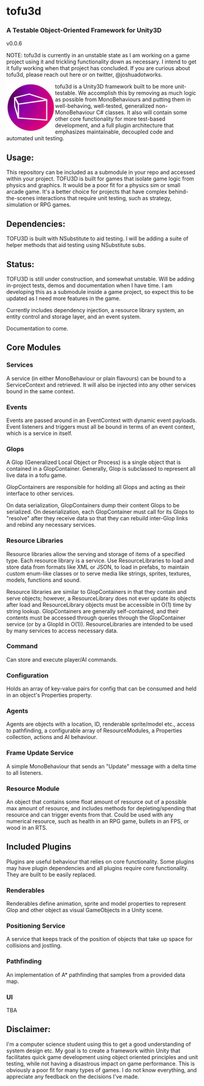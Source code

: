 # tofu3d
### A Testable Object-Oriented Framework for Unity3D 

v0.0.6


NOTE: tofu3d is currently in an unstable state as I am working on a game project using it and trickling functionality down as necessary. I intend to get it fully working when that project has concluded. If you are curious about tofu3d, please reach out here or on twitter, @joshuadotworks.

<img align="left" width=128 height=128 src="./TOFULogoSmall.png" alt="tofu3d">

tofu3d is a Unity3D framework built to be more unit-testable. We accomplish this by removing as much logic as possible from MonoBehaviours and putting them in well-behaving, well-tested, generalized non-MonoBehaviour C# classes. It also will contain some other core functionality for more test-based development, and a full plugin architecture that emphasizes maintainable, decoupled code and automated unit testing.

## Usage:
This repository can be included as a submodule in your repo and accessed within your project.
TOFU3D is built for games that isolate game logic from physics and graphics. It would be a poor fit for a physics sim or small arcade game. It's a better choice for projects that have complex behind-the-scenes interactions that require unit testing, such as strategy, simulation or RPG games.

## Dependencies:
TOFU3D is built with NSubstitute to aid testing. I will be adding a suite of helper methods that aid testing using NSubstitute subs.

## Status:
TOFU3D is still under construction, and somewhat unstable. Will be adding in-project tests, demos and documentation when I have time. I am developing this as a submodule inside a game project, so expect this to be updated as I need more features in the game.

Currently includes dependency injection, a resource library system, an entity control and storage layer, and an event system.

Documentation to come.

## Core Modules

### Services
A service (in either MonoBehaviour or plain flavours) can be bound to a ServiceContext and retrieved. It will also be injected into any other services bound in the same context.

### Events
Events are passed around in an EventContext with dynamic event payloads. Event listeners and triggers must all be bound in terms of an event context, which is a service in itself.

### Glops
A Glop (Generalized Local Object or Process) is a single object that is contained in a GlopContainer. Generally, Glop is subclassed to represent all live data in a tofu game.

GlopContainers are responsible for holding all Glops and acting as their interface to other services.

On data serialization, GlopContainers dump their content Glops to be serialized. On deserialization, each GlopContainer must call for its Glops to "resolve" after they receive data so that they can rebuild inter-Glop links and rebind any necessary services.

### Resource Libraries
Resource libraries allow the serving and storage of items of a specified type. Each resource library is a service. 
Use ResourceLibraries to load and store data from formats like XML or JSON, to load in prefabs, to maintain custom enum-like classes or to serve media like strings, sprites, textures, models, functions and sound.

Resource libraries are similar to GlopContainers in that they contain and serve objects; however, a ResourceLibrary does not ever update its objects after load and ResourceLibrary objects must be accessible in O(1) time by string lookup. GlopContainers are generally self-contained, and their contents must be accessed through queries through the GlopContainer service (or by a GlopId in O(1)). ResourceLibraries are intended to be used by many services to access necessary data.

### Command
Can store and execute player/AI commands.

### Configuration
Holds an array of key-value pairs for config that can be consumed and held in an object's Properties property.

### Agents
Agents are objects with a location, ID, renderable sprite/model etc., access to pathfinding, a configurable array of ResourceModules, a Properties collection, actions and AI behaviour. 

### Frame Update Service
A simple MonoBehaviour that sends an "Update" message with a delta time to all listeners.

### Resource Module
An object that contains some float amount of resource out of a possible max amount of resource, and includes methods for depleting/spending that resource and can trigger events from that. Could be used with any numerical resource, such as health in an RPG game, bullets in an FPS, or wood in an RTS.

## Included Plugins
Plugins are useful behaviour that relies on core functionality. Some plugins may have plugin dependencies and all plugins require core functionality. They are built to be easily replaced.

### Renderables
Renderables define animation, sprite and model properties to represent Glop and other object as visual GameObjects in a Unity scene.

### Positioning Service
A service that keeps track of the position of objects that take up space for collisions and jostling.

### Pathfinding
An implementation of A* pathfinding that samples from a provided data map.

### UI
TBA

## Disclaimer:
I'm a computer science student using this to get a good understanding of system design etc. My goal is to create a framework within Unity that facilitates quick game development using object oriented principles and unit testing, while not having a disastrous impact on game performance. This is obviously a poor fit for many types of games. I do not know everything, and appreciate any feedback on the decisions I've made.
